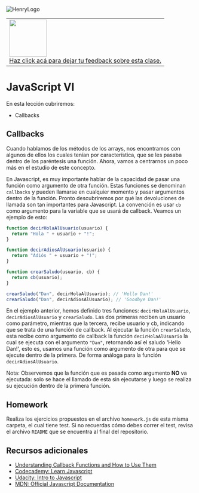 ![HenryLogo](https://d31uz8lwfmyn8g.cloudfront.net/Assets/logo-henry-white-lg.png)

<table class="hide" width="100%" style='table-layout:fixed;'>
  <tr>
    <td>
      <a href="https://airtable.com/shrSzEYT4idEFGB8d?prefill_clase=07-JS-VI">
        <img src="https://static.thenounproject.com/png/204643-200.png" width="100"/>
        <br>
        Haz click acá para dejar tu feedback sobre esta clase.
      </a>
    </td>
  </tr>
</table>

# JavaScript VI

En esta lección cubriremos:

* Callbacks

## Callbacks

Cuando hablamos de los métodos de los arrays, nos encontramos con algunos de ellos los cuales tenían por característica, que se les pasaba dentro de los paréntesis una función. Ahora, vamos a centrarnos un poco más en el estudio de este concepto.

En Javascript, es muy importante hablar de la capacidad de pasar una función como argumento de otra función. Estas funciones se denominan `callbacks` y pueden llamarse en cualquier momento y pasar argumentos dentro de la función. Pronto descubriremos por qué las devoluciones de llamada son tan importantes para Javascript. La convención es usar `cb` como argumento para la variable que se usará de callback. Veamos un ejemplo de esto:

```javascript
function decirHolaAlUsuario(usuario) {
  return "Hola " + usuario + "!";
}

function decirAdiosAlUsuario(usuario) {
  return "Adiós " + usuario + "!";
}

function crearSaludo(usuario, cb) {
  return cb(usuario);
}

crearSaludo("Dan", decirHolaAlUsuario); // 'Hello Dan!'
crearSaludo("Dan", decirAdiosAlUsuario); // 'Goodbye Dan!'
```

En el ejemplo anterior, hemos definido tres funciones: `decirHolaAlUsuario`, `decirAdiosAlUsuario` y `crearSaludo`. Las dos primeras reciben un usuario como parámetro, mientras que la tercera, recibe usuario y cb, indicando que se trata de una función de callback. Al ejecutar la función `crearSaludo`, esta recibe como argumento de callback la función `decirHolaAlUsuario` la cual se ejecuta con el argumento ``"Dan"``, retornando así el saludo 'Hello Dan!', esto es, usamos una función como argumento de otra para que se ejecute dentro de la primera. De forma análoga para la función `decirAdiosAlUsuario`.

Nota: Observemos que la función que es pasada como argumento **NO** va ejecutada: solo se hace el llamado de esta sin ejecutarse y luego se realiza su ejecución dentro de la primera función.

## Homework

Realiza los ejercicios propuestos en el archivo `homework.js` de esta misma carpeta, el cual tiene test. Si no recuerdas cómo debes correr el test, revisa el archivo `README` que se encuentra al final del repositorio.

## Recursos adicionales

* [Understanding Callback Functions and How to Use Them](http://javascriptissexy.com/understand-javascript-callback-functions-and-use-them/)
* [Codecademy: Learn Javascript](https://www.codecademy.com/learn/learn-javascript)
* [Udacity: Intro to Javascript](https://www.udacity.com/course/intro-to-javascript--ud803)
* [MDN: Official Javascript Documentation](https://developer.mozilla.org/en-US/docs/Web/JavaScript)
